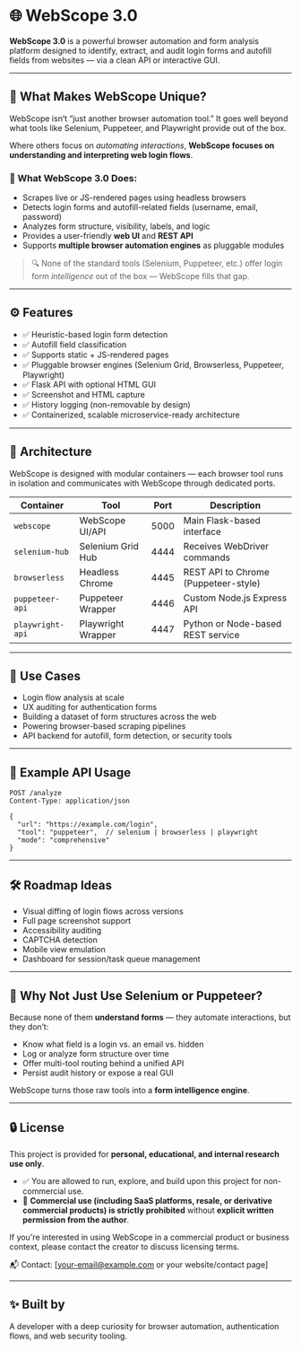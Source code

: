 # 🌐 WebScope 3.0

**WebScope 3.0** is a powerful browser automation and form analysis platform designed to identify, extract, and audit login forms and autofill fields from websites — via a clean API or interactive GUI.

---

## 🧠 What Makes WebScope Unique?

WebScope isn’t “just another browser automation tool.” It goes well beyond what tools like Selenium, Puppeteer, and Playwright provide out of the box.

Where others focus on *automating interactions*, **WebScope focuses on understanding and interpreting web login flows**.

### 🧩 What WebScope 3.0 Does:

- Scrapes live or JS-rendered pages using headless browsers
- Detects login forms and autofill-related fields (username, email, password)
- Analyzes form structure, visibility, labels, and logic
- Provides a user-friendly **web UI** and **REST API**
- Supports **multiple browser automation engines** as pluggable modules

> 🔍 None of the standard tools (Selenium, Puppeteer, etc.) offer login form *intelligence* out of the box — WebScope fills that gap.

---

## ⚙️ Features

- ✅ Heuristic-based login form detection
- ✅ Autofill field classification
- ✅ Supports static + JS-rendered pages
- ✅ Pluggable browser engines (Selenium Grid, Browserless, Puppeteer, Playwright)
- ✅ Flask API with optional HTML GUI
- ✅ Screenshot and HTML capture
- ✅ History logging (non-removable by design)
- ✅ Containerized, scalable microservice-ready architecture

---

## 🧱 Architecture

WebScope is designed with modular containers — each browser tool runs in isolation and communicates with WebScope through dedicated ports.

| Container         | Tool               | Port | Description                              |
|------------------|--------------------|------|------------------------------------------|
| `webscope`        | WebScope UI/API    | 5000 | Main Flask-based interface               |
| `selenium-hub`    | Selenium Grid Hub  | 4444 | Receives WebDriver commands              |
| `browserless`     | Headless Chrome    | 4445 | REST API to Chrome (Puppeteer-style)     |
| `puppeteer-api`   | Puppeteer Wrapper  | 4446 | Custom Node.js Express API               |
| `playwright-api`  | Playwright Wrapper | 4447 | Python or Node-based REST service        |

---

## 🚀 Use Cases

- Login flow analysis at scale
- UX auditing for authentication forms
- Building a dataset of form structures across the web
- Powering browser-based scraping pipelines
- API backend for autofill, form detection, or security tools

---

## 🧪 Example API Usage

```http
POST /analyze
Content-Type: application/json

{
  "url": "https://example.com/login",
  "tool": "puppeteer",  // selenium | browserless | playwright
  "mode": "comprehensive"
}
```

---

## 🛠 Roadmap Ideas

- Visual diffing of login flows across versions
- Full page screenshot support
- Accessibility auditing
- CAPTCHA detection
- Mobile view emulation
- Dashboard for session/task queue management

---

## 🤔 Why Not Just Use Selenium or Puppeteer?

Because none of them **understand forms** — they automate interactions, but they don’t:

- Know what field is a login vs. an email vs. hidden
- Log or analyze form structure over time
- Offer multi-tool routing behind a unified API
- Persist audit history or expose a real GUI

WebScope turns those raw tools into a **form intelligence engine**.

---

## 🔒 License

This project is provided for **personal, educational, and internal research use only**.

- ✅ You are allowed to run, explore, and build upon this project for non-commercial use.
- 🚫 **Commercial use (including SaaS platforms, resale, or derivative commercial products) is strictly prohibited** without **explicit written permission from the author**.

If you're interested in using WebScope in a commercial product or business context, please contact the creator to discuss licensing terms.

📬 Contact: [your-email@example.com or your website/contact page]

---

## ✨ Built by

A developer with a deep curiosity for browser automation, authentication flows, and web security tooling.